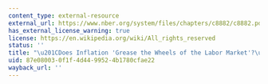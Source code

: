 ```yaml
---
content_type: external-resource
external_url: https://www.nber.org/system/files/chapters/c8882/c8882.pdf
has_external_license_warning: true
license: https://en.wikipedia.org/wiki/All_rights_reserved
status: ''
title: "\u201CDoes Inflation 'Grease the Wheels of the Labor Market'?\u201D (PDF)"
uid: 87e08003-0f1f-4d44-9952-4b1780cfae22
wayback_url: ''
---
```

